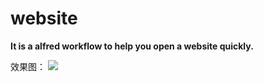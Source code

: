 # website
**It is a alfred workflow to help you open a website quickly.**

效果图：
![](http://ww1.sinaimg.cn/large/bbe9e68dgy1fxoast2kr0j213u0jh1kx.jpg)
